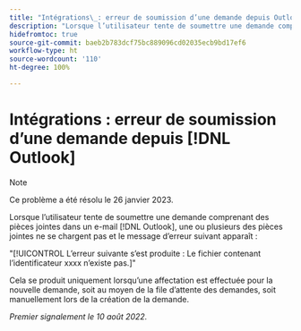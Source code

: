 ```yaml
---
title: "Intégrations\_: erreur de soumission d’une demande depuis Outlook"
description: "Lorsque l’utilisateur tente de soumettre une demande comprenant des pièces jointes dans un e-mail [!DNL Outlook] , une ou plusieurs des pièces jointes ne se chargent pas et un message d’erreur apparaît."
hidefromtoc: true
source-git-commit: baeb2b783dcf75bc889096cd02035ecb9bd17ef6
workflow-type: ht
source-wordcount: '110'
ht-degree: 100%

---
```



# Intégrations : erreur de soumission d’une demande depuis [!DNL Outlook]

>[!NOTE]
>
>Ce problème a été résolu le 26 janvier 2023.

Lorsque l’utilisateur tente de soumettre une demande comprenant des pièces jointes dans un e-mail [!DNL Outlook], une ou plusieurs des pièces jointes ne se chargent pas et le message d’erreur suivant apparaît :

&quot;[!UICONTROL L’erreur suivante s’est produite : Le fichier contenant l’identificateur xxxx n’existe pas.]&quot;

Cela se produit uniquement lorsqu’une affectation est effectuée pour la nouvelle demande, soit au moyen de la file d’attente des demandes, soit manuellement lors de la création de la demande.

_Premier signalement le 10 août 2022._

